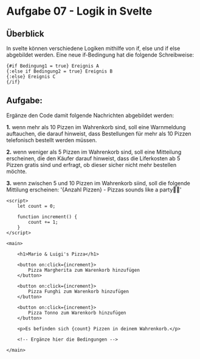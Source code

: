 # Aufgabe 07 - Logik in Svelte

## Überblick 

In svelte können verschiedene Logiken mithilfe von if, else und if else abgebildet werden. Eine neue if-Bedingung hat die folgende Schreibweise:

```svelte
{#if Bedingung1 = true} Ereignis A
{:else if Bedingung2 = true} Ereignis B
{:else} Ereignis C
{/if}
```

## Aufgabe:

Ergänze den Code damit folgende Nachrichten abgebildet werden: 

**1.** wenn mehr als 10 Pizzen im Wahrenkorb sind, soll eine Warnmeldung auftauchen, die darauf hinweist, dass Bestellungen für mehr als 10 Pizzen telefonisch bestellt werden müssen.
    
**2.** wenn weniger als 5 Pizzen im Wahrenkorb sind, soll eine Mitteilung erscheinen, die den Käufer darauf hinweist, dass die Liferkosten ab 5 Pizzen gratis sind und erfragt, ob dieser sicher nicht mehr bestellen möchte.
    
**3.** wenn zwischen 5 und 10 Pizzen im Wahrenkorb siind, soll die folgende Mittilung erscheinen: '{Anzahl Pizzen} - Pizzas sounds like a party🍕🥳'
    

```svelte
<script>
  	let count = 0;

	function increment() {
		count += 1;
	}
</script>

<main>

	<h1>Mario & Luigi's Pizza</h1>

	<button on:click={increment}>
		Pizza Margherita zum Warenkorb hinzufügen
	</button>

	<button on:click={increment}>
		Pizza Funghi zum Warenkorb hinzufügen
	</button>

	<button on:click={increment}>
		Pizza Tonno zum Warenkorb hinzufügen
	</button>

	<p>Es befinden sich {count} Pizzen in deinem Wahrenkorb.</p>

	<!-- Ergänze hier die Bedingungen -->

</main>
```